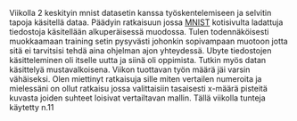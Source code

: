 Viikolla 2 keskityin mnist datasetin kanssa työskentelemiseen ja selvitin tapoja käsitellä dataa. Päädyin ratkaisuun jossa [MNIST](http://yann.lecun.com/exdb/mnist/)
kotisivulta ladattuja tiedostoja käsitellään alkuperäisessä muodossa. Tulen todennäköisesti muokkaamaan training setin pysyvästi johonkin sopivampaan muotoon
jotta sitä ei tarvitsisi tehdä aina ohjelman ajon yhteydessä. Ubyte tiedostojen käsitteleminen oli itselle uutta ja siinä oli oppimista.
Tutkin myös datan käsittelyä mustavalkoisena. Viikon tuottavan työn määrä jäi varsin vähäiseksi.
Olen miettinyt ratkaisuja sille miten vertailen numeroita ja mielessäni on ollut ratkaisu jossa valittaisiin tasaisesti x-määrä pisteitä kuvasta 
joiden suhteet loisivat vertailtavan mallin. 
Tällä viikolla tunteja käytetty n.11
